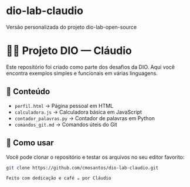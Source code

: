 # dio-lab-claudio
Versão personalizada do projeto dio-lab-open-source
# 👨‍💻 Projeto DIO — Cláudio

Este repositório foi criado como parte dos desafios da DIO. Aqui você encontra exemplos simples e funcionais em várias linguagens.

## 🧩 Conteúdo

- `perfil.html` → Página pessoal em HTML
- `calculadora.js` → Calculadora básica em JavaScript
- `contador_palavras.py` → Contador de palavras em Python
- `comandos_git.md` → Comandos úteis do Git

## 🚀 Como usar

Você pode clonar o repositório e testar os arquivos no seu editor favorito:

```bash
git clone https://github.com/cmosantos/dio-lab-claudio.git

Feito com dedicação e café ☕ por Cláudio
